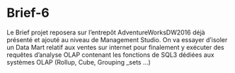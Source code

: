 # Brief-6
Le Brief projet reposera sur l’entrepôt AdventureWorksDW2016 déjà présenté et ajouté au
niveau de Management Studio. On va essayer d’isoler un Data Mart relatif aux ventes sur
internet pour finalement y exécuter des requêtes d’analyse OLAP contenant les fonctions de
SQL3 dédiées aux systèmes OLAP (Rollup, Cube, Grouping _sets ...)
